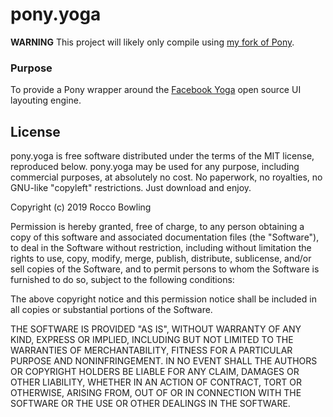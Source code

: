 # pony.yoga

**WARNING** This project will likely only compile using [my fork of Pony](https://github.com/KittyMac/ponyc/tree/roc_master).

### Purpose

To provide a Pony wrapper around the [Facebook Yoga](https://github.com/facebook/yoga/tree/master/yoga) open source UI layouting engine.


## License

pony.yoga is free software distributed under the terms of the MIT license, reproduced below. pony.yoga may be used for any purpose, including commercial purposes, at absolutely no cost. No paperwork, no royalties, no GNU-like "copyleft" restrictions. Just download and enjoy.

Copyright (c) 2019 Rocco Bowling

Permission is hereby granted, free of charge, to any person obtaining a copy of this software and associated documentation files (the "Software"), to deal in the Software without restriction, including without limitation the rights to use, copy, modify, merge, publish, distribute, sublicense, and/or sell copies of the Software, and to permit persons to whom the Software is furnished to do so, subject to the following conditions:

The above copyright notice and this permission notice shall be included in all copies or substantial portions of the Software.

THE SOFTWARE IS PROVIDED "AS IS", WITHOUT WARRANTY OF ANY KIND, EXPRESS OR IMPLIED, INCLUDING BUT NOT LIMITED TO THE WARRANTIES OF MERCHANTABILITY, FITNESS FOR A PARTICULAR PURPOSE AND NONINFRINGEMENT. IN NO EVENT SHALL THE AUTHORS OR COPYRIGHT HOLDERS BE LIABLE FOR ANY CLAIM, DAMAGES OR OTHER LIABILITY, WHETHER IN AN ACTION OF CONTRACT, TORT OR OTHERWISE, ARISING FROM, OUT OF OR IN CONNECTION WITH THE SOFTWARE OR THE USE OR OTHER DEALINGS IN THE SOFTWARE.
